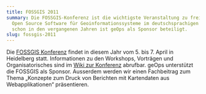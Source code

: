 ```yaml
---
title: FOSSGIS 2011
summary: Die FOSSGIS-Konferenz ist die wichtigste Veranstaltung zu freier und
  Open Source Software für Geoinformationssysteme im deutschsprachigen Raum. Wie
  schon in den vergangenen Jahren ist geOps als Sponsor beteiligt.
slug: fossgis-2011
---
```

Die [FOSSGIS Konferenz](http://www.fossgis.de/konferenz/2011/) findet in diesem Jahr vom 5. bis 7. April in Heidelberg statt. Informationen zu den Workshops, Vorträgen und Organisatorisches sind im [Wiki zur Konferenz](http://www.fossgis.de/konferenz/wiki/Main_Page) abrufbar. geOps unterstützt die FOSSGIS als Sponsor. Ausserdem werden wir einen Fachbeitrag zum Thema „Konzepte zum Druck von Berichten mit Kartendaten aus Webapplikationen“ präsentieren.